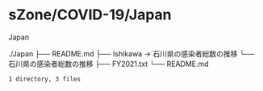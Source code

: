 # sZone/COVID-19/Japan

Japan

  ./Japan
    ├── README.md
    ├── Ishikawa -> 石川県の感染者総数の推移
    └── 石川県の感染者総数の推移
        ├── FY2021.txt
        └── README.md
    
    1 directory, 3 files
